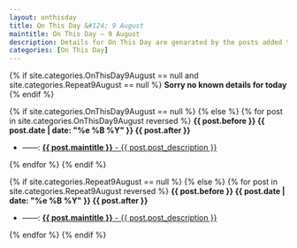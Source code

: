 ```yaml
---
layout: onthisday
title: On This Day &#124; 9 August
maintitle: On This Day — 9 August
description: Details for On This Day are genarated by the posts added to the website so the content is subject to changes/updates over time.
categories: [On This Day]
---
```


{% if site.categories.OnThisDay9August == null and site.categories.Repeat9August == null %}
<strong>Sorry no known details for today</strong>
{% endif %}

{% if site.categories.OnThisDay9August == null %}
{% else %}
{% for post in site.categories.OnThisDay9August reversed %}
<strong>{{ post.before }} {{ post.date | date: "%e %B %Y" }} {{ post.after }}</strong>
<ul>
<li> ——: <a href="{{ post.url }}"><strong>{{ post.maintitle }}</strong> - {{ post.post_description }}</a></li>
</ul>
{% endfor %}
{% endif %}

{% if site.categories.Repeat9August == null %}
{% else %}
{% for post in site.categories.Repeat9August reversed %}
<strong>{{ post.before }} {{ post.date | date: "%e %B %Y" }} {{ post.after }}</strong>
<ul>
<li> ——: <a href="{{ post.url }}"><strong>{{ post.maintitle }}</strong> - {{ post.post_description }}</a></li>
</ul>
{% endfor %}
{% endif %}

